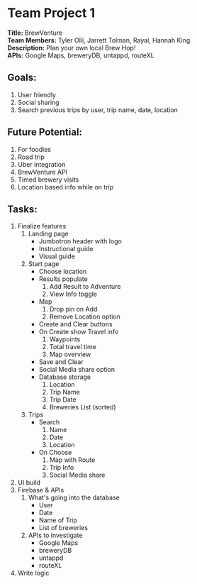 # Team Project 1

**Title:** BrewVenture  
**Team Members:** Tyler Olli, Jarrett Tolman, Rayal, Hannah King  
**Description:** Plan your own local Brew Hop!  
**APIs:** Google Maps, breweryDB, untappd, routeXL  

## Goals:
  1. User friendly
  2. Social sharing
  3. Search previous trips by user, trip name, date, location

## Future Potential:
  1. For foodies
  2. Road trip
  3. Uber integration
  4. BrewVenture API 
  5. Timed brewery visits
  6. Location based info while on trip

## Tasks:
  1. Finalize features
      1. Landing page
          * Jumbotron header with logo
          * Instructional guide
          * Visual guide
      2. Start page
          * Choose location
          * Results populate
              1. Add Result to Adventure
              2. View Info toggle
          * Map 
              1. Drop pin on Add
              2. Remove Location option
          * Create and Clear buttons
          * On Create show Travel info
              1. Waypoints
              2. Total travel time 
              3. Map overview
          * Save and Clear
          * Social Media share option
          * Database storage
              1. Location
              2. Trip Name
              3. Trip Date
              4. Breweries List (sorted)
      3. Trips
          * Search
              1. Name
              2. Date
              3. Location
          * On Choose
              1. Map with Route
              2. Trip Info
              3. Social Media share
  2. UI build
  3. Firebase & APIs
      1. What's going into the database 
          * User
          * Date 
          * Name of Trip
          * List of breweries 
      2. APIs to investigate
          * Google Maps
          * breweryDB
          * untappd
          * routeXL
  4. Write logic
